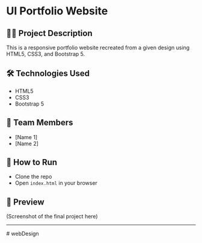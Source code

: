 # UI Portfolio Website

## 👨‍💻 Project Description
This is a responsive portfolio website recreated from a given design using HTML5, CSS3, and Bootstrap 5.

## 🛠️ Technologies Used
- HTML5
- CSS3
- Bootstrap 5

## 👥 Team Members
- [Name 1]
- [Name 2]

## 🚀 How to Run
- Clone the repo
- Open `index.html` in your browser

## 📸 Preview
(Screenshot of the final project here)

---
#   w e b D e s i g n  
 